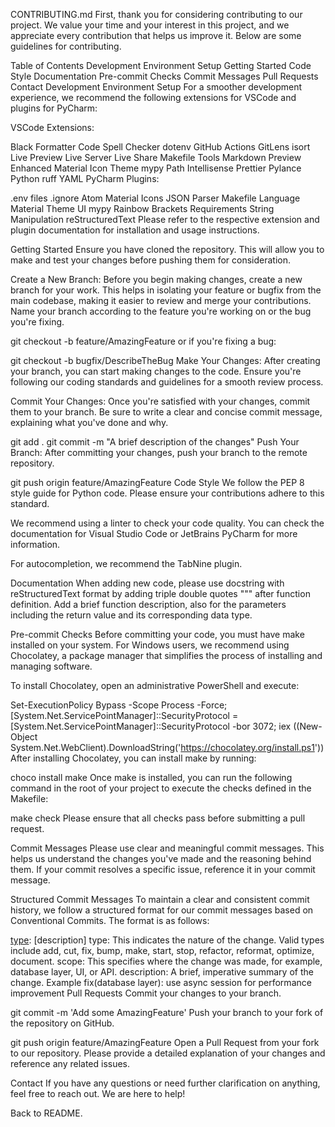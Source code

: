 CONTRIBUTING.md
First, thank you for considering contributing to our project. We value your time and your interest in this project, and we appreciate every contribution that helps us improve it. Below are some guidelines for contributing.

Table of Contents
Development Environment Setup
Getting Started
Code Style
Documentation
Pre-commit Checks
Commit Messages
Pull Requests
Contact
Development Environment Setup
For a smoother development experience, we recommend the following extensions for VSCode and plugins for PyCharm:

VSCode Extensions:

Black Formatter
Code Spell Checker
dotenv
GitHub Actions
GitLens
isort
Live Preview
Live Server
Live Share
Makefile Tools
Markdown Preview Enhanced
Material Icon Theme
mypy
Path Intellisense
Prettier
Pylance
Python
ruff
YAML
PyCharm Plugins:

.env files
.ignore
Atom Material Icons
JSON Parser
Makefile Language
Material Theme UI
mypy
Rainbow Brackets
Requirements
String Manipulation
reStructuredText
Please refer to the respective extension and plugin documentation for installation and usage instructions.

Getting Started
Ensure you have cloned the repository. This will allow you to make and test your changes before pushing them for consideration.

Create a New Branch: Before you begin making changes, create a new branch for your work. This helps in isolating your feature or bugfix from the main codebase, making it easier to review and merge your contributions. Name your branch according to the feature you're working on or the bug you're fixing.

git checkout -b feature/AmazingFeature
or if you're fixing a bug:

git checkout -b bugfix/DescribeTheBug
Make Your Changes: After creating your branch, you can start making changes to the code. Ensure you're following our coding standards and guidelines for a smooth review process.

Commit Your Changes: Once you're satisfied with your changes, commit them to your branch. Be sure to write a clear and concise commit message, explaining what you've done and why.

git add .
git commit -m "A brief description of the changes"
Push Your Branch: After committing your changes, push your branch to the remote repository.

git push origin feature/AmazingFeature
Code Style
We follow the PEP 8 style guide for Python code. Please ensure your contributions adhere to this standard.

We recommend using a linter to check your code quality. You can check the documentation for Visual Studio Code or JetBrains PyCharm for more information.

For autocompletion, we recommend the TabNine plugin.

Documentation
When adding new code, please use docstring with reStructuredText format by adding triple double quotes """ after function definition. Add a brief function description, also for the parameters including the return value and its corresponding data type.

Pre-commit Checks
Before committing your code, you must have make installed on your system. For Windows users, we recommend using Chocolatey, a package manager that simplifies the process of installing and managing software.

To install Chocolatey, open an administrative PowerShell and execute:

Set-ExecutionPolicy Bypass -Scope Process -Force; [System.Net.ServicePointManager]::SecurityProtocol = [System.Net.ServicePointManager]::SecurityProtocol -bor 3072; iex ((New-Object System.Net.WebClient).DownloadString('https://chocolatey.org/install.ps1'))
After installing Chocolatey, you can install make by running:

choco install make
Once make is installed, you can run the following command in the root of your project to execute the checks defined in the Makefile:

make check
Please ensure that all checks pass before submitting a pull request.

Commit Messages
Please use clear and meaningful commit messages. This helps us understand the changes you've made and the reasoning behind them. If your commit resolves a specific issue, reference it in your commit message.

Structured Commit Messages
To maintain a clear and consistent commit history, we follow a structured format for our commit messages based on Conventional Commits. The format is as follows:

[type](reach): [description]
type: This indicates the nature of the change. Valid types include add, cut, fix, bump, make, start, stop, refactor, reformat, optimize, document.
scope: This specifies where the change was made, for example, database layer, UI, or API.
description: A brief, imperative summary of the change.
Example
fix(database layer): use async session for performance improvement
Pull Requests
Commit your changes to your branch.

git commit -m 'Add some AmazingFeature'
Push your branch to your fork of the repository on GitHub.

git push origin feature/AmazingFeature
Open a Pull Request from your fork to our repository. Please provide a detailed explanation of your changes and reference any related issues.

Contact
If you have any questions or need further clarification on anything, feel free to reach out. We are here to help!

Back to README.
